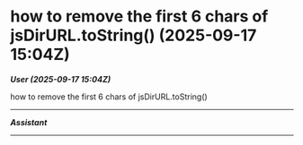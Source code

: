 <!-- Generated by SpecStory -->

# how to remove the first 6 chars of jsDirURL.toString() (2025-09-17 15:04Z)

_**User (2025-09-17 15:04Z)**_

how to remove the first 6 chars of jsDirURL.toString()

---

_**Assistant**_



---

